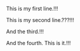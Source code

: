 This is my first line.!!!

This is my second line.???!!!

And the third.!!!

And the fourth. This is it.!!!
